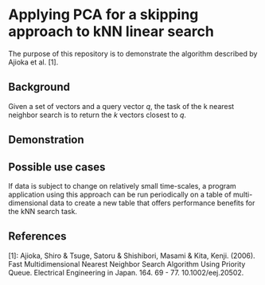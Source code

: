 # Applying PCA for a skipping approach to kNN linear search

The purpose of this repository is to demonstrate the algorithm described by
Ajioka et al. [1].

## Background

Given a set of vectors and a query vector $q$, the task of the k nearest
neighbor search is to return the $k$ vectors closest to $q$.

## Demonstration

## Possible use cases

If data is subject to change on relatively small time-scales, a program
application using this approach can be run periodically on a table of
multi-dimensional data to create a new table that offers performance benefits
for the kNN search task.

## References

[1]: Ajioka, Shiro & Tsuge, Satoru & Shishibori, Masami & Kita, Kenji. (2006). Fast Multidimensional Nearest Neighbor Search Algorithm Using Priority Queue. Electrical Engineering in Japan. 164. 69 - 77. 10.1002/eej.20502.

